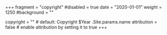 +++
fragment = "copyright"
#disabled = true
date = "2020-01-01"
weight = 1250
#background = ""

copyright = "" # default: Copyright $Year .Site.params.name
attribution = false # enable attribution by setting it to true
+++
